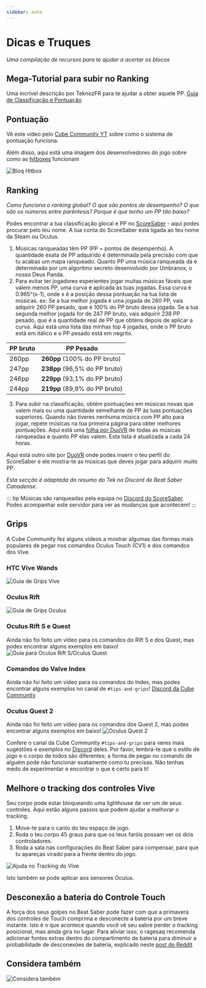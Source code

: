 ```yaml
---
sidebar: auto
---
```


# Dicas e Truques
_Uma compilação de recursos para te ajudar a acertar os blocos_

## Mega-Tutorial para subir no Ranking
Uma incrível descrição por TeknozFR para te ajudar a obter aquele PP. [Guia de Classificação e Pontuação](./ranking-guide)

## Pontuação
Vê este vídeo pelo [Cube Community YT](https://www.youtube.com/channel/UCdG9zS8jVcQIKl7plwWXUkg) sobre como o sistema de pontuação funciona.

<YouTube url='https://www.youtube.com/watch?v=rVbXCGddspA' />

Além disso, aqui está uma imagem dos desenvolvedores do jogo sobre como as [hitboxes](https://twitter.com/Split82/status/979365834324889600) funcionam

![Bloq Hitbox](~@images/mapping/hitbox-from-split.jpg)

## Ranking
*Como funciona o ranking global? O que são pontos de desempenho? O que são os números entre parêntesis? Porque é que tenho um PP tão baixo?*

Podes encontrar a tua classificação glocal e PP no [ScoreSaber](https://scoresaber.com/global) - aqui podes procurar pelo teu nome. A tua conta do ScoreSaber está ligada ao teu nome da Steam ou Oculus.

1. Músicas ranqueadas têm PP (PP = pontos de desempenho). A quantidade exata de PP adquirido é determinada pela precisão com que tu acabas um mapa ranqueado. Quanto PP uma música ranqueada dá é determinado por um algoritmo secreto desenvolvido por Umbranox, o nosso Deus Panda.
2. Para evitar ter jogadores experientes jogar muitas músicas fáceis que valem menos PP, uma curva é aplicada às tuas jogadas. Essa curva é 0.965^(x-1), onde x é a posição dessa pontuação na tua lista de músicas. ex: Se a tua melhor jogada é uma jogada de 260 PP, vais adquirir 260 PP pesado, que é 100% do PP bruto dessa jogada. Se a tua segunda melhor jogada for de 247 PP bruto, vais adquirir 238 PP pesado, que é a quantidade real de PP que obténs depois de aplicar a curva. Aqui está uma lista das minhas top 4 jogadas, onde o PP bruto está em itálico e o PP pesado está em negrito.

| PP bruto | PP Pesado                      |
| -------- | ------------------------------ |
| 260pp    | **260pp** (100% do PP bruto)   |
| 247pp    | **238pp** (96,5% do PP bruto)  |
| 246pp    | **229pp** (93,1% do PP bruto)  |
| 244pp    | **219pp**  (89,9% do PP bruto) |

3. Para subir na classificação, obtém pontuações em músicas novas que valem mais ou uma quantidade semelhante de PP às tuas pontuações superiores. Quando não tiveres nenhuma música com PP alto para jogar, repete músicas na tua primeira página para obter melhores pontuações. Aqui está uma [folha por DuoVR](https://docs.google.com/spreadsheets/d/1ufWgF2tWS0gD3pIr0_d37EkIcmCrUy1x6hyzPEZDPNc/edit#gid=1775412672) de todas as músicas ranqueadas e quanto PP elas valem. Esta lista é atualizada a cada 24 horas.

Aqui está outro site por [DuoVR](https://duovr.github.io/BigPP/) onde podes inserir o teu perfil do ScoreSaber e ele mostra-te as músicas que deves jogar para adquirir muito PP.

*Esta secção é adaptada do resumo do Tek no Discord de Beat Saber Canadense.*

::: tip Músicas são ranqueadas pela equipa no [Discord do ScoreSaber](https://discord.gg/WpuDMwU). Podes acompanhar este servidor para ver as mudanças que acontecem! :::

## Grips
A Cube Community fez alguns vídeos a mostrar algumas das formas mais populares de pegar nos comandos Oculus Touch (CV1) e dos comandos dos Vive.

### HTC Vive Wands
<YouTube url='https://www.youtube.com/watch?v=G7x_wb7RrgU' />

![Guia de Grips Vive](~@images/grips-and-tricks/vive-grips-guide.jpg)

### Oculus Rift
<YouTube url='https://www.youtube.com/watch?v=XFt90q69aEA' />

![Guia de Grips Oculus](~@images/grips-and-tricks/oculus-grips-guide.jpg)

### Oculus Rift S e Quest
Ainda não foi feito um vídeo para os comandos do Rift S e dos Quest, mas podes encontrar alguns exemplos em baixo! ![Guia para Oculus Rift S/Oculus Quest](~@images/grips-and-tricks/touch2-grips.jpg)

### Comandos do Valve Index
Ainda não foi feito um vídeo para os comandos do Index, mas podes encontrar alguns exemplos no canal de `#tips-and-grips`! [Discord da Cube Community](https://discord.gg/dwe8mbC)

### Oculus Quest 2
Ainda não foi feito um vídeo para os comandos dos Quest 2, mas podes encontrar alguns exemplos em baixo! ![Oculus Quest 2](~@images/grips-and-tricks/touch3-grips.jpg)

Confere o canal da Cube Community `#tips-and-grips` para veres mais sugestões e exemplos no [Discord](https://discord.gg/dwe8mbC) deles. Por favor, lembra-te que o estilo de jogo e o corpo de todos são diferentes; a forma de pegar no comando de alguém pode não funcionar exatamente como tu precisas. Não tenhas medo de experimentar e encontrar o que é certo para ti!

## Melhore o tracking dos controles Vive
Seu corpo pode estar bloqueando uma lighthouse de ver um de seus controles. Aqui estão alguns passos que podem ajudar a melhorar o tracking.

1. Move-te para o canto do teu espaço de jogo.
2. Roda o teu corpo 45 graus para que os teus faróis possam ver os dois controladores.
3. Roda a sala nas configurações do Beat Saber para compensar, para que tu apareças virado para a frente dentro do jogo.

![Ajuda no Tracking do Vive](~@images/grips-and-tricks/vive-tracking-help.gif)

Isto também se pode aplicar aos sensores Oculus.

## Desconexão a bateria do Controle Touch
A força dos seus golpes no Beat Saber pode fazer com que a primavera dos controles de Touch comprima e desconecte a bateria por um breve instante. Isto é o que acontece quando você vê seu sabre perder o tracking posicional, mas ainda gira no lugar. Para aliviar isso, o ragesaq recomenda adicionar fontes extras dentro do compartimento de bateria para diminuir a probabilidade de desconexões de bateria, explicado neste [post do Reddit](https://www.reddit.com/r/oculus/comments/a2h7o4/psa_adding_an_additional_spring_to_the_battery/?st=JR9Q7OEZ&sh=a7a3d091)

## Considera também
![Considera também](~@images/grips-and-tricks/allow-adequate-room-around-you-during-game-play-put-on-27689465.png)

